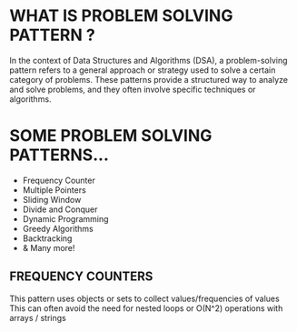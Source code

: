 # WHAT IS PROBLEM SOLVING PATTERN ?

In the context of Data Structures and Algorithms (DSA), a problem-solving pattern refers to a general approach or strategy used to solve a certain category of problems. These patterns provide a structured way to analyze and solve problems, and they often involve specific techniques or algorithms.

# SOME PROBLEM SOLVING PATTERNS...

- Frequency Counter
- Multiple Pointers
- Sliding Window
- Divide and Conquer
- Dynamic Programming
- Greedy Algorithms
- Backtracking
- & Many more!

## FREQUENCY COUNTERS

This pattern uses objects or sets to collect values/frequencies of values
This can often avoid the need for nested loops or O(N^2) operations with arrays / strings
